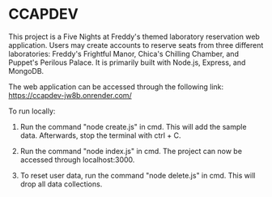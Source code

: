 # CCAPDEV

This project is a Five Nights at Freddy's themed laboratory reservation web application. Users may create accounts to reserve seats from three different laboratories: Freddy's Frightful Manor, Chica's Chilling Chamber, and Puppet's Perilous Palace. It is primarily built with Node.js, Express, and MongoDB.

The web application can be accessed through the following link: https://ccapdev-jw8b.onrender.com/

To run locally:

1. Run the command "node create.js" in cmd. This will add the sample data. Afterwards, stop the terminal with ctrl + C.

2. Run the command "node index.js" in cmd. The project can now be accessed through localhost:3000.

3. To reset user data, run the command "node delete.js" in cmd. This will drop all data collections.
